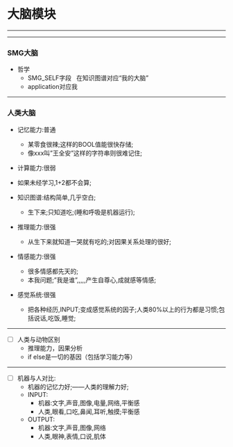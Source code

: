 # 大脑模块
***
***

### SMG大脑
- 哲学
	- SMG_SELF字段   在知识图谱对应“我的大脑”
	- application对应我

	

***

### 人类大脑

- 记忆能力:普通
	- 某零食很辣;这样的BOOL值能很快存储;
	- 像xxx叫”王全安”这样的字符串则很难记住;

- 计算能力:很弱
- 	如果未经学习,1+2都不会算;

- 知识图谱:结构简单,几乎空白;
	- 生下来;只知道吃;(睡和呼吸是机器运行);

- 推理能力:很强
	- 从生下来就知道一哭就有吃的;对因果关系处理的很好;

- 情感能力:很强
	- 很多情感都先天的;
	- 本我问题;”我是谁”,,,,,产生自尊心,成就感等情感;

- 感觉系统:很强
	- 把各种经历,INPUT;变成感觉系统的因子;人类80%以上的行为都是习惯;包括说话,吃饭,睡觉;

***

- [ ] 人类与动物区别
	- 推理能力，因果分析
	- if else是一切的基因（包括学习能力等）


*** 

- [ ] 机器与人对比:
	- 机器的记忆力好;——人类的理解力好;
	- INPUT:
		- 机器:文字,声音,图像,电量,网络,平衡感
		- 人类,眼看,口吃,鼻闻,耳听,触摸;平衡感
	- OUTPUT:
		- 机器:文字,声音,图像,网络
		- 人类,眼神,表情,口说,肌体
